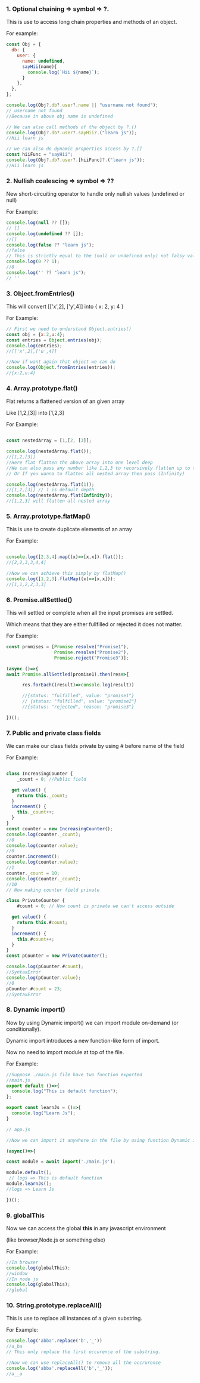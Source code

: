 ### 1. Optional chaining => symbol => **?.**

This is use to access long chain properties and methods of an object.

For example:

```javascript
const Obj = {
  db: {
    user: {
      name: undefined,
      sayHii(name){
        console.log(`Hii ${name}`);
      }
    },
  },
};

console.log(Obj?.db?.user?.name || "username not found");
// username not found
//Because in above obj name is undefined

// We can also call methods of the object by ?.()
console.log(Obj?.db?.user?.sayHii?.("learn js"));
//Hii learn js

// we can also do dynamic properties access by ?.[]
const hiiFunc = "sayHii";
console.log(Obj?.db?.user?.[hiiFunc]?.("learn js"));
//Hii learn js
```

### 2. Nullish coalescing => symbol => ??

New short-circuiting operator to handle only nullish values (undefined or null)

For Example:

```javascript
console.log(null ?? []);
// []
console.log(undefined ?? []);
//[]
console.log(false ?? "learn js");
//false
// This is strictly equal to the (null or undefined only) not falsy value
console.log(0 ?? 1);
//0
console.log('' ?? "learn js");
// ''

```
### 3. Object.fromEntries()

This will convert [['x',2], ['y',4]] into { x: 2, y: 4 }

For Example:

```javascript
// First we need to understand Object.entries()
const obj = {x:2,u:4};
const entries = Object.entries(obj);
console.log(entries);
//[['x',2],['u',4]]

//Now if want again that object we can do
console.log(Object.fromEntries(entries));
//{x:2,u:4}

```
### 4. Array.prototype.flat()

Flat returns a flattened version of an given array

Like [1,2,[3]] into [1,2,3]

For Example:

```javascript

const nestedArray = [1,[2, [3]];

console.log(nestedArray.flat());
//[1,2,[3]]
//Here flat flatten the above array into one level deep
//We can also pass any number like 1,2,3 to recursively flatten up to that depth
// Or If you wanna to flatten all nested array then pass (Infinity)

console.log(nestedArray.flat(1));
//[1,2,[3]] // 1 is default depth
console.log(nestedArray.flat(Infinity));
//[1,2,3] will flatten all nested array
```
### 5. Array.prototype.flatMap()

This is use to create duplicate elements of an array

For Example:

```javascript

console.log([2,3,4].map((x)=>[x,x]).flat());
//[2,2,3,3,4,4]

//Now we can achieve this simply by flatMap()
console.log([1,2,3].flatMap((x)=>[x,x]));
//[1,1,2,2,3,3]
```
### 6. Promise.allSettled()

This will settled or complete when all the input promises are settled.

Which means that they are either fullfilled or rejected it does not matter.

For Example:

```javascript
const promises = [Promise.resolve("Promise1"),
                  Promise.resolve("Promise2"),
                  Promise.reject("Promise3")];

(async ()=>{
await Promise.allSettled(promise1).then(res=>{

      res.forEach((result)=>console.log(result))

      //{status: "fulfilled", value: "promise1"}
      // {status: "fulfilled", value: "promise2"}
      //{status: "rejected", reason: "promise3"}

})();
```
### 7. Public and private class fields

We can make our class fields private by using # before name of the field

For Example:

```javascript

class IncreasingCounter {
    _count = 0; //Public field

  get value() {
    return this._count;
  }
  increment() {
    this._count++;
  }
}
const counter = new IncreasingCounter();
console.log(counter._count);
//0
console.log(counter.value);
//0
counter.increment();
console.log(counter.value);
//1
counter._count = 10;
console.log(counter._count);
//10
// Now making counter field private

class PrivateCounter {
    #count = 0; // Now count is private we can't access outside

  get value() {
    return this.#count;
  }
  increment() {
    this.#count++;
  }
}
const pCounter = new PrivateCounter();

console.log(pCounter.#count);
//SyntaxError
console.log(pCounter.value);
//0
pCounter.#count = 23;
//SyntaxError
```
### 8. Dynamic import()

Now by using Dynamic import() we can import module on-demand (or conditionally).

Dynamic import introduces a new function-like form of import.

Now no need to import module at top of the file.

For Example:
```javascript
//Suppose ./main.js file have two function exported
//main.js
export default ()=>{
  console.log("This is default function");
};

export const learnJs = ()=>{
  console.log("Learn Js");
}

// app.js

//Now we can import it anywhere in the file by using function Dynamic import

(async()=>{

const module = await import('./main.js');

module.default();
 // logs => This is default function
module.learnJs();
//logs => Learn Js

})();

```
### 9. globalThis

Now we can access the global **this** in any javascript environment

(like browser,Node.js or something else)

For Example:

```javascript
//In browser
console.log(globalThis);
//window
//In node js
console.log(globalThis);
//global
```
### 10. String.prototype.replaceAll()

This is use to replace all instances of a given substring.

For Example:

```javascript
console.log('abba'.replace('b','_'))
//a_ba
// This only replace the first occurence of the substring.

//Now we can use replaceAll() to remove all the occrurence
console.log('abba'.replaceAll('b','_'));
//a__a
```
